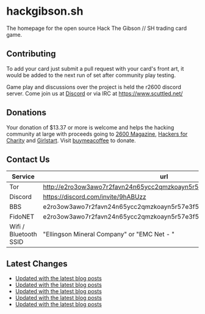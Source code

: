 # hackgibson.sh
The homepage for the open source Hack The Gibson // SH trading card game.


## Contributing

To add your card just submit a pull request with your card's front art, it would be added to the next run of set after community play testing.

Game play and discussions over the project is held the r2600 discord server. Come join us at [Discord](https://discord.com/invite/9hABUzz) or via IRC at https://www.scuttled.net/


## Donations

Your donation of $13.37 or more is welcome and helps the hacking community at large with proceeds going to [2600 Magazine](https://2600.com/), [Hackers for Charity](https://hackersforcharity.org) and [Girlstart](https://girlstart.org).  Visit [buymeacoffee](https://www.buymeacoffee.com/hackgibson.sh) to donate.


## Contact Us

Service | url
-|-
Tor | http://e2ro3ow3awo7r2favn24n65ycc2qmzkoayn5r57e3f56nvjwdcgg32ad.onion
Discord | https://discord.com/invite/9hABUzz
BBS | e2ro3ow3awo7r2favn24n65ycc2qmzkoayn5r57e3f56nvjwdcgg32ad.onion:23
FidoNET | e2ro3ow3awo7r2favn24n65ycc2qmzkoayn5r57e3f56nvjwdcgg32ad.onion:24554
Wifi / Bluetooth SSID | "Ellingson Mineral Company" or "EMC Net - <fidonet address>"

## Latest Changes
<!-- BLOG-POST-LIST:START -->
- [Updated with the latest blog posts](https://github.com/DFW2600/hackgibson.sh/commit/2e90c408b7b99cf089e484fa3a8004589600eeb4)
- [Updated with the latest blog posts](https://github.com/DFW2600/hackgibson.sh/commit/cd857c6f450ae97b06d29af81655ab3cd9a7a25b)
- [Updated with the latest blog posts](https://github.com/DFW2600/hackgibson.sh/commit/3ee146d23f070a8e9ab341fb2c155a0018057c21)
- [Updated with the latest blog posts](https://github.com/DFW2600/hackgibson.sh/commit/419ab50bcf735a20f4e4630294a0f9d7b0901a20)
- [Updated with the latest blog posts](https://github.com/DFW2600/hackgibson.sh/commit/33482d34aac207d7cdb96cf7c0746571c21983a8)
<!-- BLOG-POST-LIST:END -->
